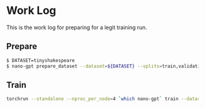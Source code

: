 # Work Log

This is the work log for preparing for a legit training run.

## Prepare

```bash
$ DATASET=tinyshakespeare
$ nano-gpt prepare_dataset --dataset=${DATASET} --splits=train,validation
```

## Train

```bash
torchrun --standalone --nproc_per_node=4 `which nano-gpt` train --dataset=${DATASET}
```
